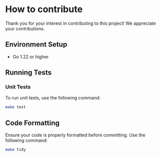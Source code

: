 # How to contribute

Thank you for your interest in contributing to this project! We appreciate your contributions.

## Environment Setup

- Go 1.22 or higher

## Running Tests

### Unit Tests

To run unit tests, use the following command:

```bash
make test
```

## Code Formatting

Ensure your code is properly formatted before committing. Use the following command:

```bash
make tidy
```
